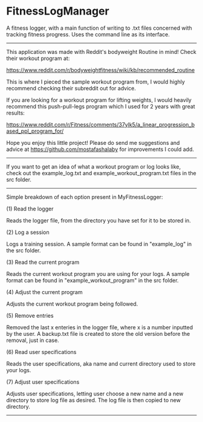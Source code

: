 # FitnessLogManager
A fitness logger, with a main function of writing to .txt files concerned with tracking fitness progress. Uses the command line as its interface.
 
***

This application was made with Reddit's bodyweight Routine in mind! Check their workout program at:

https://www.reddit.com/r/bodyweightfitness/wiki/kb/recommended_routine

This is where I pieced the sample workout program from, I would highly recommend checking their subreddit out for advice.

If you are looking for a workout program for lifting weights, I would heavily recommend this push-pull-legs program which I used for 2 years with great results:

https://www.reddit.com/r/Fitness/comments/37ylk5/a_linear_progression_based_ppl_program_for/

Hope you enjoy this little project! Please do send me suggestions and advice at https://github.com/mostafashalaby for improvements I could add.

***

If you want to get an idea of what a workout program or log looks like, check out the example_log.txt and example_workout_program.txt files in the src folder.

***
Simple breakdown of each option present in MyFitnessLogger:

(1) Read the logger

Reads the logger file, from the directory you have set for it to be stored in.

(2) Log a session

Logs a training session. A sample format can be found in "example_log" in the src folder.

(3) Read the current program

Reads the current workout program you are using for your logs. A sample format can be found in "example_workout_program" in the src folder.

(4) Adjust the current program

Adjusts the current workout program being followed.

(5) Remove entries

Removed the last x enteries in the logger file, where x is a number inputted by the user. A backup.txt file is created to store the old version before the removal, just in case.

(6) Read user specifications

Reads the user specifications, aka name and current directory used to store your logs.

(7) Adjust user specifications

Adjusts user specifications, letting user choose a new name and a new directory to store log file as desired. The log file is then copied to new directory.

***
